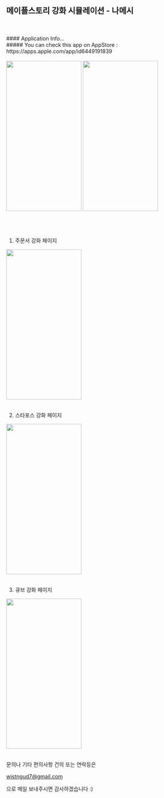 ## 메이플스토리 강화 시뮬레이션 - 나메시
<br/>
<br/>
#### Application Info...
<br/>
##### You can check this app on AppStore : https://apps.apple.com/app/id6449191839
<br/>
<br/>

<div>
  <img src="https://github.com/suhyeong-jeon/MapleSimulatorExplanation/assets/70623959/6717fdb4-3a49-4137-8933-67e984981852.png"  width="200" height="400"/>
  <img src="https://github.com/suhyeong-jeon/MapleSimulatorExplanation/assets/70623959/e9229fa2-bc6f-4d53-807a-e3c3c1aaac36.png" width="200" height="400"/>
</div>

<br/>
<br/>
<br/>

1. 주문서 강화 페이지
   
<img src="https://github.com/suhyeong-jeon/MapleSimulatorExplanation/assets/70623959/afbc189c-c2a7-4ce4-b749-ebc534048a30.png"  width="200" height="400"/>

   <br/>
   <br/>
   
2.  스타포스 강화 페이지

  <img src="https://github.com/suhyeong-jeon/MapleSimulatorExplanation/assets/70623959/f06f766c-3259-4f6a-8bf5-784b4fa95005.png"  width="200" height="400"/>

  <br/>
  <br/>
  
3.  큐브 강화 페이지

  <img src="https://github.com/suhyeong-jeon/MapleSimulatorExplanation/assets/70623959/85c40c04-5163-4a37-9b59-90057b2bfeb3.png"  width="200" height="400"/>

  <br/>
  <br/>



  문의나 기타 편의사항 건의 또는 연락등은 

  wjstngud7@gmail.com

  으로 메일 보내주시면 감사하겠습니다 :)

